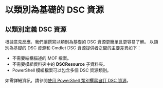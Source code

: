 # <a name="class-based-dsc-resources"></a>以類別為基礎的 DSC 資源

## <a name="defining-dsc-resources-with-classes"></a>以類別定義 DSC 資源

根據意見反應，我們讓撰寫以類別為基礎的 DSC 資源更簡單且更容易了解。 以類別為基礎的 DSC 資源和 Cmdlet DSC 資源提供者之間的主要差異如下︰

* 不需要結構描述的 MOF 檔案。
* 不需要模組資料夾中的 **DSCResource** 子資料夾。
* PowerShell 模組檔案可以包含多個 DSC 資源類別。

如需詳細資訊，請參閱[使用 PowerShell 類別撰寫自訂 DSC 資源](https://msdn.microsoft.com/powershell/dsc/authoringresource)。
